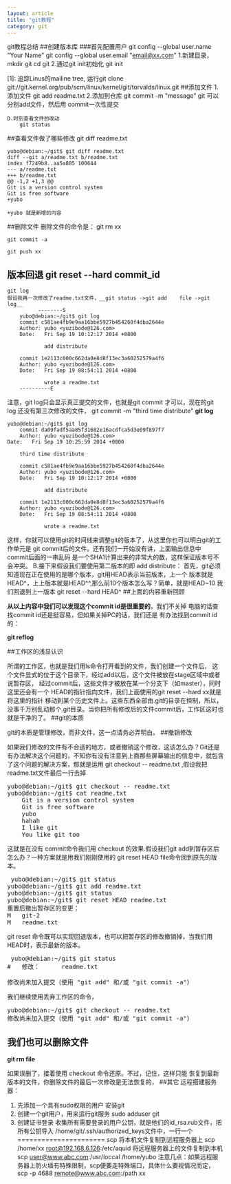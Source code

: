 ```yaml
---
layout: article
title: "git教程"
category: git
---
```

git教程总结
##创建版本库
###首先配置用户
		git config --global user.name "Your Name"
		git config --global user.email "email@xx.com"
	1.新建目录，
		mkdir git
		cd git
	2.通过git init初始化
		git init

[1]: 追踪Linus的mailine tree, 运行git clone git://git.kernel.org/pub/scm/linux/kernel/git/torvalds/linux.git
##添加文件
	1.添加文件
		git add readme.txt
	2.添加到仓库
		git commit -m "message"
	git 可以分别add文件，然后用 commit一次性提交

	D.时刻查看文件的改动   	
		git status
##查看文件做了哪些修改
	git diff readme.txt

	yubo@debian:~/git$ git diff readme.txt 
	diff --git a/readme.txt b/readme.txt
	index f7249b8..aa5a885 100644
	--- a/readme.txt
	+++ b/readme.txt
	@@ -1,2 +1,3 @@
 	Git is a version control system
 	Git is free software
	+yubo

	+yubo 就是新增的内容
##删除文件
删除文件的命令是：
	git rm xx

	git commit -a

	git push xx
## 版本回退 git reset --hard commit_id
	git log
	假设我再一次修改了readme.txt文件，__git status ->git add 	file ->git log__
	      	  --------S
		yubo@debian:~/git$ git log
		commit c581ae4fb9e9aa16bbe5927b454260f4dba2644e
		Author: yubo <yuzibode@126.com>
		Date:   Fri Sep 19 10:12:17 2014 +0800

    			add distribute

		commit 1e2113c000c662da0e8d8f13ec3a60252579a4f6
		Author: yubo <yuzibode@126.com>
		Date:   Fri Sep 19 08:54:11 2014 +0800

    			wrote a readme.txt
		----------E
注意，git log只会显示真正提交的文件，也就是git commit 才可以，现在的git log 还没有第三次修改的文件，
	git commit -m "third time distribute"
	__git log__
	
	yubo@debian:~/git$ git log
		commit da09fadf5aa85f31682e16acdfca5d3e09f897f7
		Author: yubo <yuzibode@126.com>
	Date:   Fri Sep 19 10:25:59 2014 +0800

    	third time distribute

		commit c581ae4fb9e9aa16bbe5927b454260f4dba2644e
		Author: yubo <yuzibode@126.com>
		Date:   Fri Sep 19 10:12:17 2014 +0800

    			add distribute

		commit 1e2113c000c662da0e8d8f13ec3a60252579a4f6
		Author: yubo <yuzibode@126.com>
		Date:   Fri Sep 19 08:54:11 2014 +0800

    			wrote a readme.txt

这样，你就可以使用git的时间线来调整git的版本了，从这里你也可以明白git的工作单元是
git commit后的文件。还有我们一开始没有讲，上面输出信息中 commit后面的一串乱码
是一个SHA1计算出来的非常大的数，这样保证版本号不会冲突。
B.接下来假设我们要使用第二版本的即 add distribute：
	首先，git必须知道现在正在使用的是哪个版本，git用HEAD表示当前版本，上一个
版本就是HEAD^，上上版本就是HEAD^^,那么前10个版本怎么写？简单，就是HEAD~10
	我们回退到上一版本
	git reset --hard HEAD^
##上面的内容重新回顾

__从以上内容中我们可以发现这个commit id是很重要的__，我们不关掉
电脑的话查找commit id还是挺容易，但如果关掉PC的话，我们还是
有办法找到commit id的：

__git reflog__

##工作区的浅显认识

所谓的工作区，也就是我们用ls命令打开看到的文件，我们创建一个文件后，
这个文件显式的位于这个目录下，经过add以后，这个文件被放在stage区域中或者说暂存区，
经过commit后，这些文件才被放在某一个分支下（如master），同时这里还会有一个
HEAD的指针指向文件，我们上面使用的git reset --hard xx就是将这里的指针
移动到某个历史文件上。这些东西全部由.git的目录在控制，所以，没事千万别乱动那个.git目录。当你把所有修改后的文件commit后，工作区这时也就是干净的了。
##git的本质

git的本质是管理修改，而非文件，这一点请务必弄明白。
##撤销修改

如果我们修改的文件有不合适的地方，或者撤销这个修改，这该怎么办？Git还是有办法解决这个问题的，不知你有没有注意到上面那些屏幕输出的信息中，就包含了这个问题的解决方案，那就是运用 git checkout -- readme.txt ,假设我把readme.txt文件最后一行去掉
<pre>
yubo@debian:~/git$ git checkout -- readme.txt
yubo@debian:~/git$ cat readme.txt 
	Git is a version control system
	Git is free software
	yubo
	hahah
	I like git
	You like git too
</pre>	
这就是在没有 commit命令我们用 checkout 的效果.假设我们git add到暂存区后怎么办？一种方案就是用我们刚刚使用的 git reset HEAD file命令回到原先的版本。
<pre>
 yubo@debian:~/git$ git status
yubo@debian:~/git$ git add readme.txt 
yubo@debian:~/git$ git status
yubo@debian:~/git$ git reset HEAD readme.txt 
重置后撤出暂存区的变更：
M	git-2
M	readme.txt
</pre>
git reset 命令既可以实现回退版本，也可以把暂存区的修改撤销掉，当我们用HEAD时，表示最新的版本。
<pre>
 yubo@debian:~/git$ git status
#	修改：      readme.txt

修改尚未加入提交（使用 "git add" 和/或 "git commit -a"）
</pre>
我们继续使用丢弃工作区的命令，
<pre>
yubo@debian:~/git$ git checkout -- readme.txt 
修改尚未加入提交（使用 "git add" 和/或 "git commit -a"）
</pre>
## 我们也可以删除文件
	
__git rm file__

如果误删了，接着使用 checkout  命令还原。不过，记住，这样只能
恢复到最新版本的文件，你删除文件的最后一次修改是无法恢复的，
##其它
远程搭建服务器：
1.	先添加一个具有sudo权限的用户
安装git
2.	创建一个git用户，用来运行git服务
	sudo adduser git
3.	创建证书登录
	收集所有需要登录的用户公钥，就是他们的id_rsa.rub文件，把所有公钥导入
	/home/git/.ssh/authorized_keys文件中，一行一个
======================
scp 将本机文件复制到远程服务器上
	scp /home/xx root@192.168.6.126:/etc/aquid
	将远程服务器上的文件复制到本机	
	scp user@www.abc.com:/usr/loccal /home/yubo
注意几点：如果远程服务器上防火墙有特殊限制，scp便要走特殊端口，具体什么要视情况而定，
	scp -p 4688 remote@www.abc.com:/path xx

